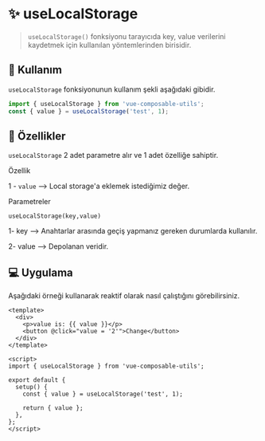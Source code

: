 # :sparkles: useLocalStorage

> `useLocalStorage()` fonksiyonu tarayıcıda key, value verilerini kaydetmek için kullanılan yöntemlerinden birisidir.

## :convenience_store: Kullanım

`useLocalStorage` fonksiyonunun kullanım şekli aşağıdaki gibidir.

```js
import { useLocalStorage } from 'vue-composable-utils';
const { value } = useLocalStorage('test', 1);
```

## :rocket: Özellikler

`useLocalStorage` 2 adet parametre alır ve 1 adet özelliğe sahiptir.

Özellik

1 - `value` --> Local storage'a eklemek istediğimiz değer.

Parametreler

`useLocalStorage(key,value)`

1- key --> Anahtarlar arasında geçiş yapmanız gereken durumlarda kullanılır.

2- value --> Depolanan veridir.

## :computer: Uygulama

Aşağıdaki örneği kullanarak reaktif olarak nasıl çalıştığını görebilirsiniz.

<LocalStorageComponent />

```vue
<template>
  <div>
    <p>value is: {{ value }}</p>
    <button @click="value = '2'">Change</button>
  </div>
</template>

<script>
import { useLocalStorage } from 'vue-composable-utils';

export default {
  setup() {
    const { value } = useLocalStorage('test', 1);

    return { value };
  },
};
</script>
```

<ToggleDarkMode/>
